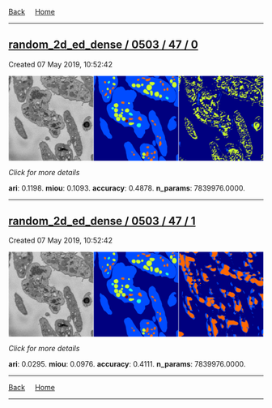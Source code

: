 
[Back](..)&nbsp;&nbsp;&nbsp;&nbsp;&nbsp;[Home](https://leapmanlab.github.io/snapshots)

---

<div class="summary"><a href="0"><h2>random_2d_ed_dense / 0503 / 47 / 0</h2></a><p>Created 07 May 2019, 10:52:42
</p><a href="0"><img src="0/media/summary.png" align="center"></a><p>
<i>Click for more details</i>
</p></div>

**ari**: 0.1198. **miou**: 0.1093. **accuracy**: 0.4878. **n_params**: 7839976.0000. 

---

<div class="summary"><a href="1"><h2>random_2d_ed_dense / 0503 / 47 / 1</h2></a><p>Created 07 May 2019, 10:52:42
</p><a href="1"><img src="1/media/summary.png" align="center"></a><p>
<i>Click for more details</i>
</p></div>

**ari**: 0.0295. **miou**: 0.0976. **accuracy**: 0.4111. **n_params**: 7839976.0000. 

---

[Back](..)&nbsp;&nbsp;&nbsp;&nbsp;&nbsp;[Home](https://leapmanlab.github.io/snapshots)

---